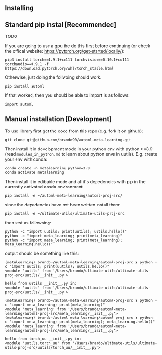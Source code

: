 # 


## Installing

## Standard pip instal [Recommended]

TODO

If you are going to use a gpu the do this first before continuing 
(or check the offical website: https://pytorch.org/get-started/locally/):
```angular2html
pip3 install torch==1.9.1+cu111 torchvision==0.10.1+cu111 torchaudio==0.9.1 -f https://download.pytorch.org/whl/torch_stable.html
```
Otherwise, just doing the follwoing should work.
```
pip install automl
```
If that worked, then you should be able to import is as follows:
```
import automl
```

## Manual installation [Development]

To use library first get the code from this repo (e.g. fork it on github):

```
git clone git@github.com/brando90/automl-meta-learning.git
```

Then install it in development mode in your python env with python >=3.9
(read `modules_in_python.md` to learn about python envs in uutils).
E.g. create your env with conda:

```
conda create -n metalearning python=3.9
conda activate metalearning
```

Then install it in edibable mode and all it's depedencies with pip in the currently activated conda environment:

```
pip install -e ~/automl-meta-learning/automl-proj-src/
```

since the depedencies have not been written install them:

```
pip install -e ~/ultimate-utils/ultimate-utils-proj-src
```

then test as followsing:
```
python -c "import uutils; print(uutils); uutils.hello()"
python -c "import meta_learning; print(meta_learning)"
python -c "import meta_learning; print(meta_learning); meta_learning.hello()"
```
output should be something like this:
```
(metalearning) brando~/automl-meta-learning/automl-proj-src ❯ python -c "import uutils; print(uutils); uutils.hello()"
<module 'uutils' from '/Users/brando/ultimate-utils/ultimate-utils-proj-src/uutils/__init__.py'>

hello from uutils __init__.py in:
<module 'uutils' from '/Users/brando/ultimate-utils/ultimate-utils-proj-src/uutils/__init__.py'>

(metalearning) brando~/automl-meta-learning/automl-proj-src ❯ python -c "import meta_learning; print(meta_learning)"
<module 'meta_learning' from '/Users/brando/automl-meta-learning/automl-proj-src/meta_learning/__init__.py'>
(metalearning) brando~/automl-meta-learning/automl-proj-src ❯ python -c "import meta_learning; print(meta_learning); meta_learning.hello()"
<module 'meta_learning' from '/Users/brando/automl-meta-learning/automl-proj-src/meta_learning/__init__.py'>

hello from torch_uu __init__.py in:
<module 'uutils.torch_uu' from '/Users/brando/ultimate-utils/ultimate-utils-proj-src/uutils/torch_uu/__init__.py'>

```
